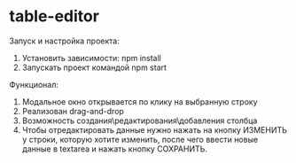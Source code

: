 # table-editor

  Запуск и настройка проекта:
  1) Установить зависимости: npm install
  2) Запускать проект командой npm start
  
  Функционал:
  1) Модальное окно открывается по клику на выбранную строку
  2) Реализован drag-and-drop
  3) Возможность создания\редактирования\добавления столбца
  4) Чтобы отредактировать данные нужно нажать на кнопку ИЗМЕНИТЬ у строки, которую хотите изменить, после чего ввести новые данные в textarea и нажать кнопку СОХРАНИТЬ.
  
